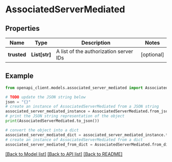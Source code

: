 # AssociatedServerMediated


## Properties

Name | Type | Description | Notes
------------ | ------------- | ------------- | -------------
**trusted** | **List[str]** | A list of the authorization server IDs | [optional] 

## Example

```python
from openapi_client.models.associated_server_mediated import AssociatedServerMediated

# TODO update the JSON string below
json = "{}"
# create an instance of AssociatedServerMediated from a JSON string
associated_server_mediated_instance = AssociatedServerMediated.from_json(json)
# print the JSON string representation of the object
print(AssociatedServerMediated.to_json())

# convert the object into a dict
associated_server_mediated_dict = associated_server_mediated_instance.to_dict()
# create an instance of AssociatedServerMediated from a dict
associated_server_mediated_from_dict = AssociatedServerMediated.from_dict(associated_server_mediated_dict)
```
[[Back to Model list]](../README.md#documentation-for-models) [[Back to API list]](../README.md#documentation-for-api-endpoints) [[Back to README]](../README.md)


